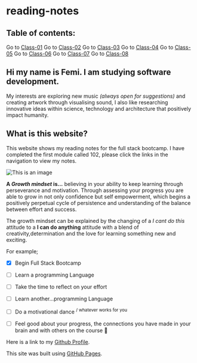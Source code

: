 # reading-notes
## Table of contents:

Go to [Class-01](https://femidacosta.github.io/reading-notes/Class-01)
Go to [Class-02](https://femidacosta.github.io/reading-notes/Class-02)
Go to [Class-03](https://femidacosta.github.io/reading-notes/Class-03)
Go to [Class-04](https://femidacosta.github.io/reading-notes/Class-04)
Go to [Class-05](https://femidacosta.github.io/reading-notes/Class-05)
Go to [Class-06](https://femidacosta.github.io/reading-notes/Class-06)
Go to [Class-07](https://femidacosta.github.io/reading-notes/Class-07)
Go to [Class-08](https://femidacosta.github.io/reading-notes/Class-08)


## Hi my name is Femi. I am studying software development.

My interests are exploring new music *(always open for suggestions)* and creating artwork through visualising sound, I also like researching innovative ideas within science, technology and architecture that positively impact humanity. 

## What is this website?

This website shows my reading notes for the full stack bootcamp. I have completed the first module called 102, please click the links in the navigation to view my notes.

![This is an image](https://images.pexels.com/photos/886521/pexels-photo-886521.jpeg?auto=compress&cs=tinysrgb&w=1260&h=750&dpr=1)


**A _Growth mindset_ is...** believing in your ability to keep learning through perseverance and motivation. Through assessing your progress you are able to grow in not only confidence but self empowerment, which begins a positively perpetual cycle of persistence and understanding of the balance between effort and success.

The growth mindset can be explained by the changing of a *I cant do this* attitude to a **I can do anything** attitude with a blend of creativity,determination and the love for learning something new and exciting.

For example;
- [x] Begin Full Stack Bootcamp 
- [ ] Learn a programming Language
- [ ] Take the time to reflect on your effort
- [ ] Learn another...programming Language
- [ ] Do a motivational dance <sup> / whatever works for you </sup>
- [ ] Feel good about your progress, the connections you have made in your brain and with others on the course :tada:


Here is a link to my [Github Profile](https://github.com/femidacosta).

This site was built using [GitHub Pages](https://pages.github.com/).

